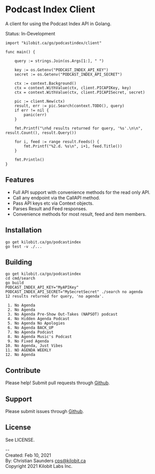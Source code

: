 Podcast Index Client
====================

A client for using the Podcast Index API in Golang.

Status: In-Development

```
import "kilobit.ca/go/podcastindex/client"

func main() {

	query := strings.Join(os.Args[1:], " ")

	key := os.Getenv("PODCAST_INDEX_API_KEY")
	secret := os.Getenv("PODCAST_INDEX_API_SECRET")

	ctx := context.Background()
	ctx = context.WithValue(ctx, client.PICAPIKey, key)
	ctx = context.WithValue(ctx, client.PICAPISecret, secret)

	pic := client.New(ctx)
	result, err := pic.Search(context.TODO(), query)
	if err != nil {
		panic(err)
	}

	fmt.Printf("\n%d results returned for query, '%s'.\n\n", result.Count(), result.Query())
	
	for i, feed := range result.Feeds() {
		fmt.Printf("%2.d. %s\n", i+1, feed.Title())
	}

	fmt.Println()
}

```

Features
--------

- Full API support with convenience methods for the read only API.
- Call any endpoint via the CallAPI method.
- Pass API keys etc via Context objects.
- Parses Result and Feed responses.
- Convenience methods for most result, feed and item members.

Installation
------------

```
go get kilobit.ca/go/podcastindex
go test -v ./...
```

Building
--------

```
go get kilobit.ca/go/podcastindex
cd cmd/search
go build
PODCAST_INDEX_API_KEY="MyAPIKey" PODCAST_INDEX_API_SECRET="MySecretSecret" ./search no agenda
12 results returned for query, 'no agenda'.

 1. No Agenda
 2. No Agenda
 3. No Agenda Pre-Show Out-Takes (NAPSOT) podcast
 4. No Hidden Agenda Podcast
 5. No Agenda No Apologies
 6. No Agenda BACK_UP
 7. No Agenda Podcast
 8. No Agenda Music's Podcast
 9. No Fixed Agenda
10. No Agenda, Just Vibes
11. NO AGENDA WEEKLY
12. No Agenda

```

Contribute
----------

Please help!  Submit pull requests through
[Github](https://github.com/kilobit/podcast-index-client).

Support
-------

Please submit issues through
[Github](https://github.com/kilobit/podcast-index-client).

License
-------

See LICENSE.

--  
Created: Feb 10, 2021  
By: Christian Saunders <cps@kilobit.ca>  
Copyright 2021 Kilobit Labs Inc.  
